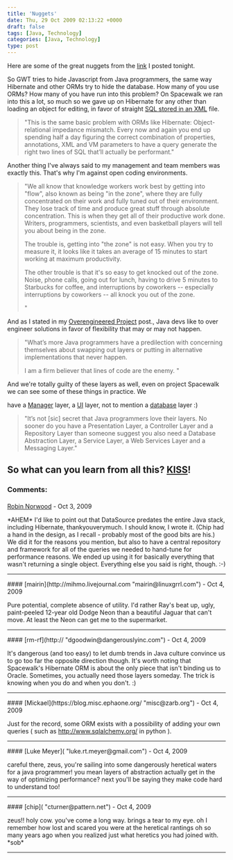 ```yaml
---
title: 'Nuggets'
date: Thu, 29 Oct 2009 02:13:22 +0000
draft: false
tags: [Java, Technology]
categories: [Java, Technology]
type: post
---
```


Here are some of the great nuggets from the [link](http://zeusville.wordpress.com/2009/10/28/link-sharing/) I posted tonight.

So GWT tries to hide Javascript from Java programmers, the same way Hibernate and other ORMs try to hide the database. How many of you use ORMs? How many of you have run into this problem? On Spacewalk we ran into this a lot, so much so we gave up on Hibernate for any other than loading an object for editing, in favor of straight [SQL stored in an XML](http://bit.ly/3a0jmw) file.

> "This is the same basic problem with ORMs like Hibernate: Object-relational impedance mismatch. Every now and again you end up spending half a day figuring the correct combination of properties, annotations, XML and VM parameters to have a query generate the right two lines of SQL that’ll actually be performant."

Another thing I've always said to my management and team members was exactly this. That's why I'm against open coding environments.

> "We all know that knowledge workers work best by getting into "flow", also known as being "in the zone", where they are fully concentrated on their work and fully tuned out of their environment. They lose track of time and produce great stuff through absolute concentration. This is when they get all of their productive work done. Writers, programmers, scientists, and even basketball players will tell you about being in the zone.
>
> The trouble is, getting into "the zone" is not easy. When you try to measure it, it looks like it takes an average of 15 minutes to start working at maximum productivity.
>
> The other trouble is that it's so easy to get knocked out of the zone. Noise, phone calls, going out for lunch, having to drive 5 minutes to Starbucks for coffee, and interruptions by coworkers -- especially interruptions by coworkers -- all knock you out of the zone.
>
> "

And as I stated in my [Overengineered Project](http://zeusville.wordpress.com/2009/10/23/old-overengineered-project/) post., Java devs like to over engineer solutions in favor of flexibility that may or may not happen.

> "What’s more Java programmers have a predilection with concerning themselves about swapping out layers or putting in alternative implementations that never happen.
>
> I am a firm believer that lines of code are the enemy. "

And we're totally guilty of these layers as well, even on project Spacewalk we can see some of these things in practice. We

have a [Manager](http://bit.ly/dR6WI) layer, a [UI](http://bit.ly/1m51Ya) layer, not to mention a [database](http://bit.ly/2C5UKq) layer :)

> "It’s not \[sic\] secret that Java programmers love their layers. No sooner do you have a Presentation Layer, a Controller Layer and a Repository Layer than someone suggest you also need a Database Abstraction Layer, a Service Layer, a Web Services Layer and a Messaging Layer."

So what can you learn from all this? [KISS](http://en.wikipedia.org/wiki/KISS_principle)!
---
### Comments:
####
[Robin Norwood]( "robin.norwood@gmail.com") - <time datetime="2009-10-28 23:44:13">Oct 3, 2009</time>

\*AHEM\* I'd like to point out that DataSource predates the entire Java stack, including Hibernate, thankyouverymuch. I should know, I wrote it. (Chip had a hand in the design, as I recall - probably most of the good bits are his.) We did it for the reasons you mention, but also to have a central repository and framework for all of the queries we needed to hand-tune for performance reasons. We ended up using it for basically everything that wasn't returning a single object. Everything else you said is right, though. :-)
<hr />
####
[mairin](http://mihmo.livejournal.com "mairin@linuxgrrl.com") - <time datetime="2009-10-29 00:49:42">Oct 4, 2009</time>

Pure potential, complete absence of utility. I'd rather Ray's beat up, ugly, paint-peeled 12-year old Dodge Neon than a beautiful Jaguar that can't move. At least the Neon can get me to the supermarket.
<hr />
####
[rm-rf](http:// "dgoodwin@dangerouslyinc.com") - <time datetime="2009-10-29 08:26:46">Oct 4, 2009</time>

It's dangerous (and too easy) to let dumb trends in Java culture convince us to go too far the opposite direction though. It's worth noting that Spacewalk's Hibernate ORM is about the only piece that isn't binding us to Oracle. Sometimes, you actually need those layers someday. The trick is knowing when you do and when you don't. :)
<hr />
####
[Mickael](https://blog.misc.ephaone.org/ "misc@zarb.org") - <time datetime="2009-10-29 08:51:35">Oct 4, 2009</time>

Just for the record, some ORM exists with a possibility of adding your own queries ( such as http://www.sqlalchemy.org/ in python ).
<hr />
####
[Luke Meyer]( "luke.rt.meyer@gmail.com") - <time datetime="2009-10-29 09:14:38">Oct 4, 2009</time>

careful there, zeus, you're sailing into some dangerously heretical waters for a java programmer! you mean layers of abstraction actually get in the way of optimizing performance? next you'll be saying they make code hard to understand too!
<hr />
####
[chip]( "cturner@pattern.net") - <time datetime="2009-10-29 18:29:03">Oct 4, 2009</time>

zeus!! holy cow. you've come a long way. brings a tear to my eye. oh I remember how lost and scared you were at the heretical rantings oh so many years ago when you realized just what heretics you had joined with. \*sob\*
<hr />
